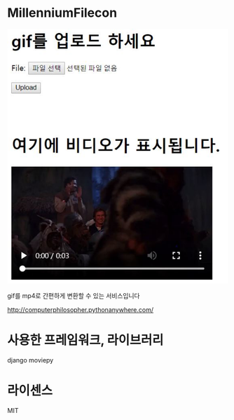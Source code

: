 # MillenniumFilecon

![Screenshot](capture.jpg)

gif를 mp4로 간편하게 변환할 수 있는 서비스입니다

http://computerphilosopher.pythonanywhere.com/

# 사용한 프레임워크, 라이브러리 

django 
moviepy

# 라이센스

MIT
